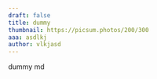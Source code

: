 ```yaml
---
draft: false
title: dummy
thumbnail: https://picsum.photos/200/300
aaa: asdlkj
author: vlkjasd
---
```


dummy md
